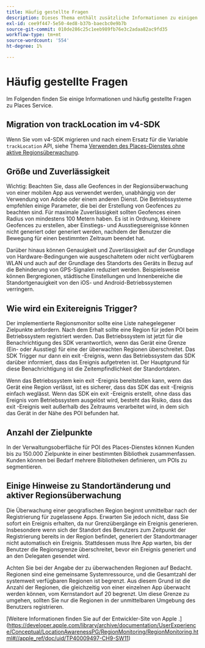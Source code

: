 ```yaml
---
title: Häufig gestellte Fragen
description: Dieses Thema enthält zusätzliche Informationen zu einigen häufig gestellten Fragen.
exl-id: cee9f447-5e50-4ed8-b37b-baecbc0e9b7b
source-git-commit: 010de286c25c1eeb989fb76e3c2adaa82ac9fd35
workflow-type: tm+mt
source-wordcount: '554'
ht-degree: 1%

---
```


# Häufig gestellte Fragen

Im Folgenden finden Sie einige Informationen und häufig gestellte Fragen zu Places Service.

## Migration von trackLocation im v4-SDK

Wenn Sie vom v4-SDK migrieren und nach einem Ersatz für die Variable `trackLocation` API, siehe Thema [Verwenden des Places-Dienstes ohne aktive Regionsüberwachung](use-places-without-active-monitoring.md).

## Größe und Zuverlässigkeit

Wichtig: Beachten Sie, dass alle Geofences in der Regionsüberwachung von einer mobilen App aus verwendet werden, unabhängig von der Verwendung von Adobe oder einem anderen Dienst. Die Betriebssysteme empfehlen einige Parameter, die bei der Erstellung von Geofences zu beachten sind. Für maximale Zuverlässigkeit sollten Geofences einen Radius von mindestens 100 Metern haben. Es ist in Ordnung, kleinere Geofences zu erstellen, aber Einstiegs- und Ausstiegsereignisse können nicht generiert oder generiert werden, nachdem der Benutzer die Bewegung für einen bestimmten Zeitraum beendet hat.

Darüber hinaus können Genauigkeit und Zuverlässigkeit auf der Grundlage von Hardware-Bedingungen wie ausgeschaltetem oder nicht verfügbarem WLAN und auch auf der Grundlage des Standorts des Geräts in Bezug auf die Behinderung von GPS-Signalen reduziert werden. Beispielsweise können Bergregionen, städtische Einstellungen und Innenbereiche die Standortgenauigkeit von den iOS- und Android-Betriebssystemen verringern.

## Wie wird ein Exitereignis Trigger?

Der implementierte Regionsmonitor sollte eine Liste nahegelegener Zielpunkte anfordern. Nach dem Erhalt sollte eine Region für jeden POI beim Betriebssystem registriert werden. Das Betriebssystem ist jetzt für die Benachrichtigung des SDK verantwortlich, wenn das Gerät eine Grenze (Ein- oder Ausstieg) für eine der überwachten Regionen überschreitet. Das SDK Trigger nur dann ein exit -Ereignis, wenn das Betriebssystem das SDK darüber informiert, dass das Ereignis aufgetreten ist. Der Hauptgrund für diese Benachrichtigung ist die Zeitempfindlichkeit der Standortdaten.

Wenn das Betriebssystem kein exit -Ereignis bereitstellen kann, wenn das Gerät eine Region verlässt, ist es sicherer, dass das SDK das exit -Ereignis einfach weglässt. Wenn das SDK ein exit -Ereignis erstellt, ohne dass das Ereignis vom Betriebssystem ausgelöst wird, besteht das Risiko, dass das exit -Ereignis weit außerhalb des Zeitraums verarbeitet wird, in dem sich das Gerät in der Nähe des POI befunden hat.

## Anzahl der Zielpunkte

In der Verwaltungsoberfläche für POI des Places-Dienstes können Kunden bis zu 150.000 Zielpunkte in einer bestimmten Bibliothek zusammenfassen. Kunden können bei Bedarf mehrere Bibliotheken definieren, um POIs zu segmentieren.

## Einige Hinweise zu Standortänderung und aktiver Regionsüberwachung

Die Überwachung einer geografischen Region beginnt unmittelbar nach der Registrierung für zugelassene Apps. Erwarten Sie jedoch nicht, dass Sie sofort ein Ereignis erhalten, da nur Grenzübergänge ein Ereignis generieren. Insbesondere wenn sich der Standort des Benutzers zum Zeitpunkt der Registrierung bereits in der Region befindet, generiert der Standortmanager nicht automatisch ein Ereignis. Stattdessen muss Ihre App warten, bis der Benutzer die Regionsgrenze überschreitet, bevor ein Ereignis generiert und an den Delegaten gesendet wird.

Achten Sie bei der Angabe der zu überwachenden Regionen auf Bedacht. Regionen sind eine gemeinsame Systemressource, und die Gesamtzahl der systemweit verfügbaren Regionen ist begrenzt. Aus diesem Grund ist die Anzahl der Regionen, die gleichzeitig von einer einzelnen App überwacht werden können, vom Kernstandort auf 20 begrenzt. Um diese Grenze zu umgehen, sollten Sie nur die Regionen in der unmittelbaren Umgebung des Benutzers registrieren.

[Weitere Informationen finden Sie auf der Entwickler-Site von Apple .] (https://developer.apple.com/library/archive/documentation/UserExperience/Conceptual/LocationAwarenessPG/RegionMonitoring/RegionMonitoring.html#//apple_ref/doc/uid/TP40009497-CH9-SW11)
